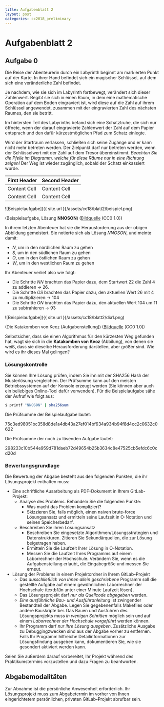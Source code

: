 ```yaml
---
title: Aufgabenblatt 2
layout: post
categories: cc2018_preliminary
---
```


# Aufgabenblatt 2

## Aufgabe 0

Die Reise der Abenteurerin durch ein Labyrinth beginnt am markierten 
Punkt auf der Karte.  In ihrer Hand befindet sich ein magischer Schlüssel, 
auf dem sich eine veränderliche Zahl befindet.

Je nachdem, wie sie sich im Labyrinth fortbewegt, verändert sich dieser 
Zahlenwert. Begibt sie sich in einen Raum, in dem eine mathematische 
Operation auf dem Boden eingraviert ist, wird diese auf die Zahl auf 
ihrem Schlüssel angewendet, zusammen mit der eingravierten Zahl des 
nächsten Raumes, den sie betritt.

Im hintersten Teil des Labyrinths befand sich eine Schatztruhe, die sich 
nur öffnete, wenn der darauf eingravierte Zahlenwert der Zahl auf dem Papier 
entsprach und den dafür kürzestmöglichen Pfad zum Schatz einlegte.

Wird der Startraum verlassen, schließen sich seine Zugänge und er kann 
nicht mehr betreten werden. Der Zielpunkt darf nur betreten werden, 
wenn der Schlüsselwert mit der Zahl auf dem Tresor übereinstimmt. 
*Beachten Sie die Pfeile im Diagramm, welche für diese Räume nur in eine Richtung zeigen!* 
Der Weg ist wieder zugänglich, sobald der Schatz einkassiert wurde.

| First Header  | Second Header |
| ------------- | ------------- |
| Content Cell  | Content Cell  |
| Content Cell  | Content Cell  |


![Beispielaufgabe]({{ site.url }}/assets/cc18/blatt2/beispiel.png)

(Beispielaufgabe, Lösung **NNOSON**)
([Bildquelle](https://openclipart.org/detail/43999/full-treasure-chest) (CC0 1.0))

In ihrem letzten Abenteuer hat sie die Herausforderung aus der obigen Abbildung 
gemeistert. Sie notierte sich als Lösung *NNOSON*, und meinte damit:

* *N*, um in den nördlichen Raum zu gehen
* *S*, um in den südlichen Raum zu gehen
* *O*, um in den östlichen Raum zu gehen
* *W*, um in den westlichen Raum zu gehen

Ihr Abenteuer verlief also wie folgt:

* Die Schritte *NN* brachten das Papier dazu, dem Startwert 22 die Zahl 4 zu addieren -> 26.
* Die Schritte *OS* brachten das Papier dazu, den aktuellen Wert 26 mit 4 zu multiplizieren -> 104
* Die Schritte *ON* brachten das Papier dazu, den aktuellen Wert 104 um 11 zu subtrahieren -> 93


![Beispielaufgabe]({{ site.url }}/assets/cc18/blatt2/dia1.png)

(Die Katakomben von Keoz (Aufgabenstellung))
([Bildquelle](https://openclipart.org/detail/43999/full-treasure-chest) (CC0 1.0))

Selbstsicher, dass sie einen Algorithmus für den kürzesten Weg gefunden hat, 
wagt sie sich in die **Katakomben von Keoz** (Abbilung), von denen sie weiß, 
dass sie dieselbe Herausforderung darstellen, aber größer sind. Wie wird es ihr dieses Mal gelingen? 

### Lösungskontrolle
Sie können Ihre Lösung prüfen, indem Sie ihn mit der SHA256 Hash der Musterlösung vergleichen.
Der Prüfsumme kann auf den meisten Betriebssystemen auf der Konsole erzeugt werden
(Sie können aber auch ein beliebiges Online-Tool dafür verwenden). 
Für die Beispielaufgabe sähe der Aufruf wie folgt aus:

``` bash
$ printf "NNOSON" | sha256sum
```
Die Prüfsumme der Beispielaufgabe lautet:

75c3ed98051bc358d8de1a4db43a27ef014bf934a934b94f8d4cc2c0632c0622

Die Prüfsumme der noch zu lösenden Aufgabe lautet:

298233c10b544e959d781daeb72d49654b25b3634c8e47525cb5efdc6c0cd20d



### Bewertungsgrundlage
Die Bewertung der Abgabe besteht aus den folgenden Punkten, die ihr Lösungsprojekt enthalten muss:

* Eine schriftliche Ausarbeitung als PDF-Dokument in Ihrem GitLab-Projekt:
  * Analyse des Problems. Behandeln Sie die folgenden Punkte:
    * Was macht das Problem kompliziert?
    * Skizzieren Sie, falls möglich, einen naiven brute-force Lösungsansatz und 
      ermitteln seine Laufzeit in O-Notation und seinen Speicherbedarf.
  * Beschreiben Sie ihren Lösungsansatz
    * Beschreiben Sie eingesetzte Algorithmen/Lösungsstrategien und Datenstrukturen. 
      Zitieren Sie Sekundärquellen, die zur Lösung beigetragen haben.
    * Ermitteln Sie die Laufzeit Ihrer Lösung in O-Notation.
    * Messen Sie die Laufzeit Ihres Programms auf einem Laborrechner der Hochschule. 
      Verändern Sie, wenn es die Aufgabenstellung erlaubt, die Eingabegröße und
      messen Sie erneut.
* Lösung der Problems in einem Projektordner in Ihrem GitLab-Projekt
  * Das *ausschließlich von Ihnen allein geschriebene* Programm soll die gestellte Aufgabe auf einem gewöhnlichen Laborrechner der Hochschule \textbf{in unter einer Minute Laufzeit lösen}.
  * Das Lösungsprojekt darf *nur als Quellcode abgegeben* werden. 
  * *Eine ausführliche Bau- und Ausführanleitung* ist zwingender Bestandteil der Abgabe. 
     Legen Sie gegebenenfalls Makefiles oder andere Bauskripte bei. Das Bauen und 
     Ausführen des Lösungsprojekts muss *in wenigen Schritten* möglich sein und 
     auf einem *Laborrechner der Hochschule vorgeführt* werden können.
  * Ihr Programm darf *nur Ihre Lösung ausgeben*. Zusätzliche Ausgabe zu Debuggingzwecken 
    sind aus der Abgabe vorher zu entfernen. Falls Ihr Programm hilfreiche Detailinformationen
    zur Lösungsfindung ausgeben kann, dokumentieren Sie, wie sie gesondert aktiviert werden kann.

Seien Sie außerdem darauf vorbereitet, Ihr Projekt während des Praktikumstermins vorzustellen und dazu Fragen zu beantworten.

## Abgabemodalitäten

Zur Abnahme ist die persönliche Anwesenheit erforderlich. Ihr Lösungsprojekt muss 
zum Abgabetermin im vorher von Ihnen eingerichtetem persönlichen, privaten 
GitLab-Projekt abrufbar sein.
